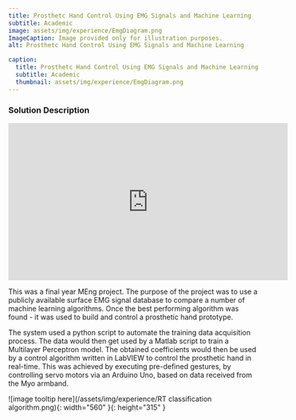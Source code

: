 ```yaml
---
title: Prosthetc Hand Control Using EMG Signals and Machine Learning
subtitle: Academic
image: assets/img/experience/EmgDiagram.png
ImageCaption: Image provided only for illustration purposes.
alt: Prosthetc Hand Control Using EMG Signals and Machine Learning

caption:
  title: Prosthetc Hand Control Using EMG Signals and Machine Learning
  subtitle: Academic
  thumbnail: assets/img/experience/EmgDiagram.png
---
```

### Solution Description

<iframe width="560" height="315" src="https://www.youtube.com/embed/HNtJVrBcj8Q?si=_E7NkV8HDfS6lKDM" title="YouTube video player" frameborder="0" allow="accelerometer; autoplay; clipboard-write; encrypted-media; gyroscope; picture-in-picture; web-share" referrerpolicy="strict-origin-when-cross-origin" allowfullscreen></iframe>

This was a final year MEng project. The purpose of the project was to use a publicly available surface EMG signal database to compare a number of machine learning algorithms. Once the best performing algorithm was found - it was used to build and control a prosthetic hand prototype.

The system used a python script to automate the training data acquisition process. The data would then get used by a Matlab script to train a Multilayer Perceptron model. The obtained coefficients would then be used by a control algorithm written in LabVIEW to control the prosthetic hand in real-time. This was achieved by executing pre-defined gestures, by controlling servo motors via an Arduino Uno, based on data received from the Myo armband.

![image tooltip here](/assets/img/experience/RT classification algorithm.png){: width="560" }{: height="315" }